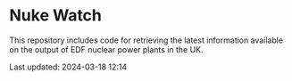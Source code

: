 # Nuke Watch

This repository includes code for retrieving the latest information available on the output of EDF nuclear power plants in the UK.

Last updated: 2024-03-18 12:14